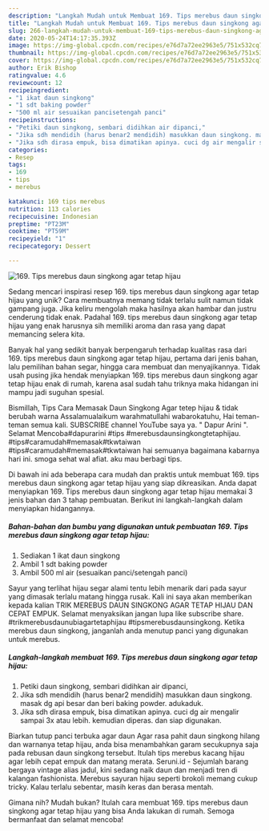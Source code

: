 ```yaml
---
description: "Langkah Mudah untuk Membuat 169. Tips merebus daun singkong agar tetap hijau, Lezat"
title: "Langkah Mudah untuk Membuat 169. Tips merebus daun singkong agar tetap hijau, Lezat"
slug: 266-langkah-mudah-untuk-membuat-169-tips-merebus-daun-singkong-agar-tetap-hijau-lezat
date: 2020-05-24T14:17:35.393Z
image: https://img-global.cpcdn.com/recipes/e76d7a72ee2963e5/751x532cq70/169-tips-merebus-daun-singkong-agar-tetap-hijau-foto-resep-utama.jpg
thumbnail: https://img-global.cpcdn.com/recipes/e76d7a72ee2963e5/751x532cq70/169-tips-merebus-daun-singkong-agar-tetap-hijau-foto-resep-utama.jpg
cover: https://img-global.cpcdn.com/recipes/e76d7a72ee2963e5/751x532cq70/169-tips-merebus-daun-singkong-agar-tetap-hijau-foto-resep-utama.jpg
author: Erik Bishop
ratingvalue: 4.6
reviewcount: 12
recipeingredient:
- "1 ikat daun singkong"
- "1 sdt baking powder"
- "500 ml air sesuaikan pancisetengah panci"
recipeinstructions:
- "Petiki daun singkong, sembari didihkan air dipanci,"
- "Jika sdh mendidih (harus benar2 mendidih) masukkan daun singkong. masak dg api besar dan beri baking powder. adukaduk."
- "Jika sdh dirasa empuk, bisa dimatikan apinya. cuci dg air mengalir sampai 3x atau lebih. kemudian diperas. dan siap digunakan."
categories:
- Resep
tags:
- 169
- tips
- merebus

katakunci: 169 tips merebus 
nutrition: 113 calories
recipecuisine: Indonesian
preptime: "PT23M"
cooktime: "PT59M"
recipeyield: "1"
recipecategory: Dessert

---
```



![169. Tips merebus daun singkong agar tetap hijau](https://img-global.cpcdn.com/recipes/e76d7a72ee2963e5/751x532cq70/169-tips-merebus-daun-singkong-agar-tetap-hijau-foto-resep-utama.jpg)

Sedang mencari inspirasi resep 169. tips merebus daun singkong agar tetap hijau yang unik? Cara membuatnya memang tidak terlalu sulit namun tidak gampang juga. Jika keliru mengolah maka hasilnya akan hambar dan justru cenderung tidak enak. Padahal 169. tips merebus daun singkong agar tetap hijau yang enak harusnya sih memiliki aroma dan rasa yang dapat memancing selera kita.

Banyak hal yang sedikit banyak berpengaruh terhadap kualitas rasa dari 169. tips merebus daun singkong agar tetap hijau, pertama dari jenis bahan, lalu pemilihan bahan segar, hingga cara membuat dan menyajikannya. Tidak usah pusing jika hendak menyiapkan 169. tips merebus daun singkong agar tetap hijau enak di rumah, karena asal sudah tahu triknya maka hidangan ini mampu jadi suguhan spesial.

Bismillah, Tips Cara Memasak Daun Singkong Agar tetep hijau &amp; tidak berubah warna Assalamualaikum warahmatullahi wabarokatuhu, Hai teman-teman semua kali. SUBSCRIBE channel YouTube saya ya. &#34; Dapur Arini &#34;. Selamat Mencoba#dapurarini #tips #merebusdaunsingkongtetaphijau. #tips#caramudah#memasak#tkwtaiwan #tips#caramudah#memasak#tkwtaiwan hai semuanya bagaimana kabarnya hari ini. smoga sehat wal afiat. aku mau berbagi tips.


Di bawah ini ada beberapa cara mudah dan praktis untuk membuat 169. tips merebus daun singkong agar tetap hijau yang siap dikreasikan. Anda dapat menyiapkan 169. Tips merebus daun singkong agar tetap hijau memakai 3 jenis bahan dan 3 tahap pembuatan. Berikut ini langkah-langkah dalam menyiapkan hidangannya.

<!--inarticleads1-->

##### Bahan-bahan dan bumbu yang digunakan untuk pembuatan 169. Tips merebus daun singkong agar tetap hijau:

1. Sediakan 1 ikat daun singkong
1. Ambil 1 sdt baking powder
1. Ambil 500 ml air (sesuaikan panci/setengah panci)


Sayur yang terlihat hijau segar alami tentu lebih menarik dari pada sayur yang dimasak terlalu matang hingga rusak. Kali ini saya akan memberikan kepada kalian TRIK MEREBUS DAUN SINGKONG AGAR TETAP HIJAU DAN CEPAT EMPUK. Selamat menyaksikan jangan lupa like subscribe share. #trikmerebusdaunubiagartetaphijau #tipsmerebusdaunsingkong. Ketika merebus daun singkong, janganlah anda menutup panci yang digunakan untuk merebus. 

<!--inarticleads2-->

##### Langkah-langkah membuat 169. Tips merebus daun singkong agar tetap hijau:

1. Petiki daun singkong, sembari didihkan air dipanci,
1. Jika sdh mendidih (harus benar2 mendidih) masukkan daun singkong. masak dg api besar dan beri baking powder. adukaduk.
1. Jika sdh dirasa empuk, bisa dimatikan apinya. cuci dg air mengalir sampai 3x atau lebih. kemudian diperas. dan siap digunakan.


Biarkan tutup panci terbuka agar daun Agar rasa pahit daun singkong hilang dan warnanya tetap hijau, anda bisa menambahkan garam secukupnya saja pada rebusan daun singkong tersebut. Itulah tips merebus kacang hijau agar lebih cepat empuk dan matang merata. Seruni.id - Sejumlah barang bergaya vintage alias jadul, kini sedang naik daun dan menjadi tren di kalangan fashionista. Merebus sayuran hijau seperti brokoli memang cukup tricky. Kalau terlalu sebentar, masih keras dan berasa mentah. 

Gimana nih? Mudah bukan? Itulah cara membuat 169. tips merebus daun singkong agar tetap hijau yang bisa Anda lakukan di rumah. Semoga bermanfaat dan selamat mencoba!
